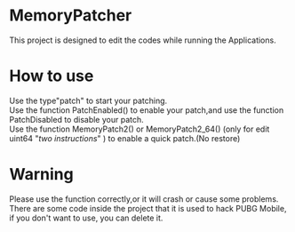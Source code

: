# MemoryPatcher
This project is designed to edit the codes while running the Applications.
# How to use
Use the type"patch" to start your patching.  
Use the function PatchEnabled() to enable your patch,and use the function PatchDisabled to disable your patch.  
Use the function MemoryPatch2() or MemoryPatch2_64() (only for edit uint64 "*two instructions*" ) to enable a quick patch.(No restore)
# Warning
Please use the function correctly,or it will crash or cause some problems.
There are some code inside the project that it is used to hack PUBG Mobile, if you don't want to use, you can delete it.

